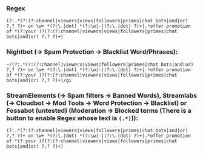 ### Regex
`(?:.*(?:(?:channel|viewers|views|followers|primes|chat bots|and|or) ?,? ?)+ on \w+ *(?:\.|dot) *(?:\w|-|(?:\.|dot) ?)+|.*offer promotion of *(?:your )?(?:(?:channel|viewers|views|followers|primes|chat bots|and|or) ?,? ?)+)`

### Nightbot (-> Spam Protection -> Blacklist Word/Phrases):
`~/(?:.*(?:(?:channel|viewers|views|followers|primes|chat bots|and|or) ?,? ?)+ on \w+ *(?:\.|dot) *(?:\w|-|(?:\.|dot) ?)+|.*offer promotion of *(?:your )?(?:(?:channel|viewers|views|followers|primes|chat bots|and|or) ?,? ?)+)/gi`

### StreamElements (-> Spam filters -> Banned Words), Streamlabs (-> Cloudbot -> Mod Tools -> Word Protection -> Blacklist) or Fossabot (untested) (Moderation -> Blocked terms (There is a button to enable Regex whose text is `(.*)`)):
`(?:.*(?:(?:channel|viewers|views|followers|primes|chat bots|and|or) ?,? ?)+ on \w+ *(?:\.|dot) *(?:\w|-|(?:\.|dot) ?)+|.*offer promotion of *(?:your )?(?:(?:channel|viewers|views|followers|primes|chat bots|and|or) ?,? ?)+)`
